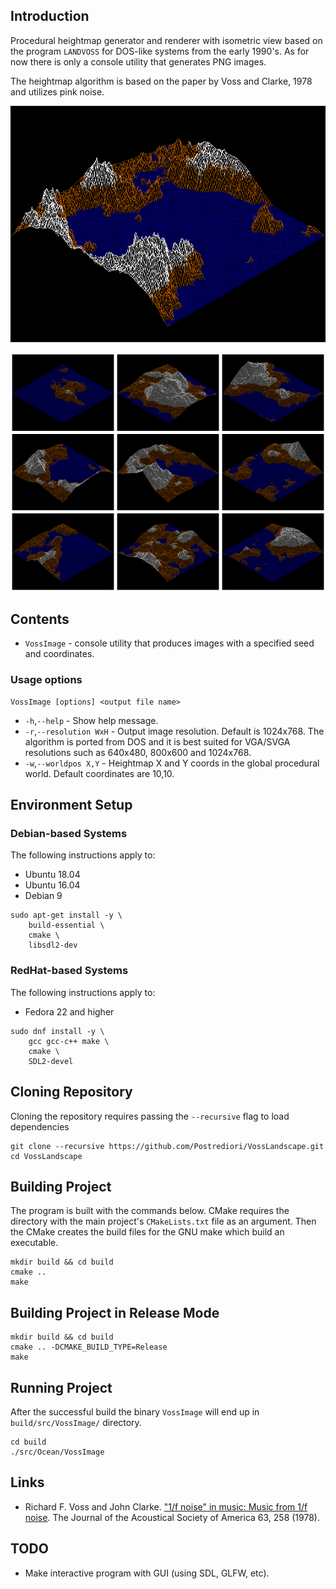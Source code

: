 ## Introduction

Procedural heightmap generator and renderer with isometric view
based on the program `LANDVOSS` for DOS-like systems from the early 1990's.
As for now there is only a console utility that generates PNG images.

The heightmap algorithm is based on the paper by Voss and Clarke, 1978 and
utilizes pink noise.

![Screenshot of landscape generated by Voss pink noise](images/vosslandscape.png)

![Montage of generated images](images/montage.png)

## Contents

* `VossImage` - console utility that produces images with a specified seed and coordinates.

### Usage options

```
VossImage [options] <output file name>
```

* `-h`,`--help` - Show help message.
* `-r`,`--resolution WxH` - Output image resolution. Default is 1024x768. The algorithm is ported from DOS and it is best suited for VGA/SVGA resolutions such as 640x480, 800x600 and 1024x768.
* `-w`,`--worldpos X,Y` - Heightmap X and Y coords in the global procedural world. Default coordinates are 10,10.

## Environment Setup

### Debian-based Systems

The following instructions apply to:

* Ubuntu 18.04
* Ubuntu 16.04
* Debian 9

```
sudo apt-get install -y \
    build-essential \
    cmake \
    libsdl2-dev
```

### RedHat-based Systems

The following instructions apply to:

* Fedora 22 and higher

```
sudo dnf install -y \
    gcc gcc-c++ make \
    cmake \
    SDL2-devel
```


## Cloning Repository

Cloning the repository requires passing the `--recursive` flag to load dependencies

```
git clone --recursive https://github.com/Postrediori/VossLandscape.git
cd VossLandscape
```

## Building Project

The program is built with the commands below. CMake requires the directory 
with the main project's `CMakeLists.txt` file as an argument. Then the CMake 
creates the build files for the GNU make which build an executable.

```
mkdir build && cd build
cmake ..
make
```

## Building Project in Release Mode

```
mkdir build && cd build
cmake .. -DCMAKE_BUILD_TYPE=Release
make
```

## Running Project

After the successful build the binary `VossImage` will end up in `build/src/VossImage/` directory.

```
cd build
./src/Ocean/VossImage
```

## Links

* Richard F. Voss and John Clarke. ["1/f noise" in music: Music from 1/f noise](https://asa.scitation.org/doi/abs/10.1121/1.381721). The Journal of the Acoustical Society of America 63, 258 (1978).

## TODO

* Make interactive program with GUI (using SDL, GLFW, etc).
